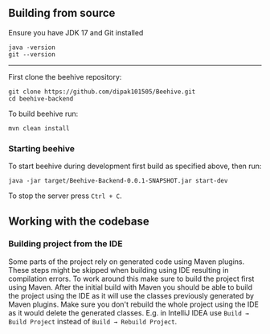 ## Building from source

Ensure you have JDK 17 and Git installed

    java -version
    git --version

---    
First clone the beehive repository:
    
    git clone https://github.com/dipak101505/Beehive.git
    cd beehive-backend
    
To build beehive run:

    mvn clean install
### Starting beehive

To start beehive during development first build as specified above, then run:

    java -jar target/Beehive-Backend-0.0.1-SNAPSHOT.jar start-dev

To stop the server press `Ctrl + C`.


## Working with the codebase


### Building project from the IDE

Some parts of the project rely on generated code using Maven plugins. These steps might be skipped when building using
IDE resulting in compilation errors. To work around this make sure to build the project first using Maven. After the
initial build with Maven you should be able to build the project using the IDE as it will use the classes previously
generated by Maven plugins. Make sure you don't rebuild the whole project using the IDE as it would delete the generated
classes. E.g. in IntelliJ IDEA use `Build → Build Project` instead of `Build → Rebuild Project`.
